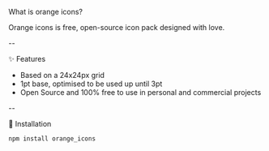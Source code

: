 What is orange icons?

Orange icons is free, open-source icon pack designed with love.

--

✨ Features

- Based on a 24x24px grid
- 1pt base, optimised to be used up until 3pt
- Open Source and 100% free to use in personal and commercial projects

--

📘 Installation
```
npm install orange_icons
```
